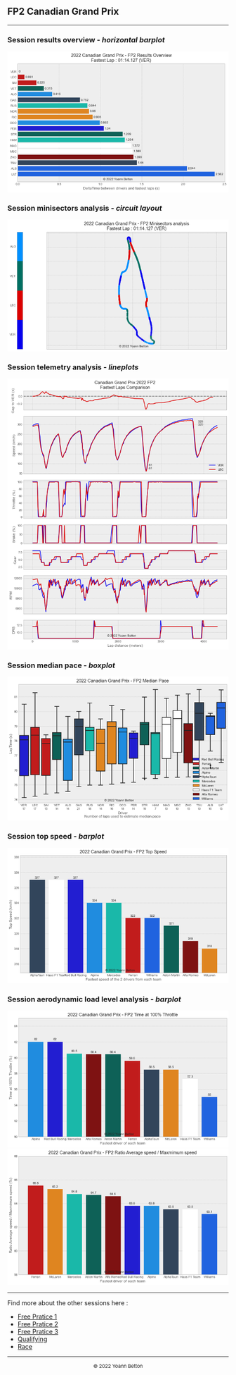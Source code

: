 ## FP2 Canadian Grand Prix

---

### Session results overview - *horizontal barplot*

<img src="/output/2022-06-19_Canadian_Grand_Prix/fp2_results_overview_white.png?raw=true"/>

### Session minisectors analysis - *circuit layout*

<img src="/output/2022-06-19_Canadian_Grand_Prix/fp2_minisectors_analysis_white.png?raw=true"/>

### Session telemetry analysis - *lineplots*

<img src="/output/2022-06-19_Canadian_Grand_Prix/fp2_telemetry_analysis_white.png?raw=true"/>

### Session median pace - *boxplot*

<img src="/output/2022-06-19_Canadian_Grand_Prix/fp2_median_pace_white.png?raw=true"/>

### Session top speed - *barplot*

<img src="/output/2022-06-19_Canadian_Grand_Prix/topspeed_fp2_white.png?raw=true"/>

### Session aerodynamic load level analysis - *barplot*

<img src="/output/2022-06-19_Canadian_Grand_Prix/fp2_maximum_throttle_white.png?raw=true"/>

<img src="/output/2022-06-19_Canadian_Grand_Prix/fp2_speed_ratio_white.png?raw=true"/>

--- 

Find more about the other sessions here :
  - [Free Pratice 1](/page/FP1/2022-06-19_Canadian_Grand_Prix)  
  - [Free Pratice 2](/page/FP2/2022-06-19_Canadian_Grand_Prix) 
  - [Free Pratice 3](/page/FP3/2022-06-19_Canadian_Grand_Prix)
  - [Qualifying](/page/Qualifying/2022-06-19_Canadian_Grand_Prix) 
  - [Race](/page/Race/2022-06-19_Canadian_Grand_Prix)

---

<div style="text-align: center">
  <p style="font-size:11px">&copy; 2022 Yoann Betton</p>
</div>

<!-- ---

<p style="font-size:11px">Page generated from <a href="https://github.com/yoannbtn/yoannbtn.github.io">github.com/yoannbtn</a>.</p> -->